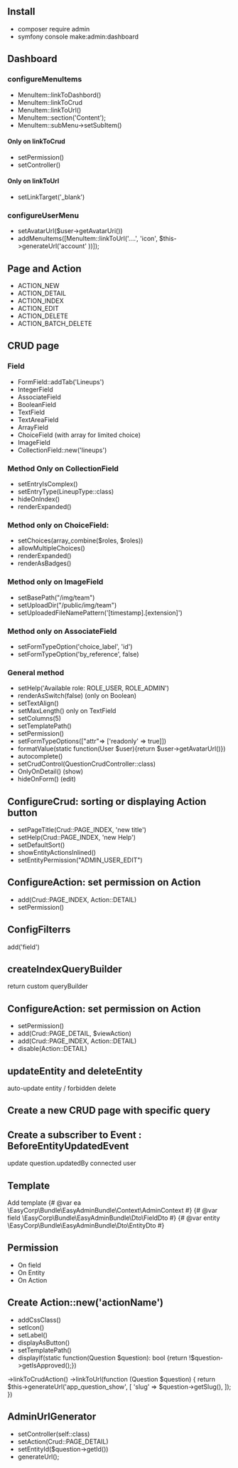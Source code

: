 ## Install
- composer require admin
- symfony console make:admin:dashboard

## Dashboard

### configureMenuItems
- MenuItem::linkToDashbord()
- MenuItem::linkToCrud
- MenuItem::linkToUrl()
- MenuItem::section('Content');
- MenuItem::subMenu->setSubItem()

#### Only on linkToCrud
- setPermission()
- setController()

#### Only on linkToUrl
- setLinkTarget('_blank')

### configureUserMenu
- setAvatarUrl($user->getAvatarUri())
- addMenuItems([MenuItem::linkToUrl('....', 'icon', $this->generateUrl('account' ))]);

## Page and Action
- ACTION_NEW
- ACTION_DETAIL
- ACTION_INDEX
- ACTION_EDIT
- ACTION_DELETE
- ACTION_BATCH_DELETE

## CRUD page

### Field
- FormField::addTab('Lineups')
- IntegerField
- AssociateField
- BooleanField
- TextField
- TextAreaField
- ArrayField
- ChoiceField (with array for limited choice)
- ImageField
- CollectionField::new('lineups')

### Method Only on CollectionField
 - setEntryIsComplex()
 - setEntryType(LineupType::class)
 - hideOnIndex()
 - renderExpanded()

### Method only on ChoiceField:
- setChoices(array_combine($roles, $roles))
- allowMultipleChoices()
- renderExpanded()
- renderAsBadges()

### Method only on ImageField
- setBasePath("/img/team")
- setUploadDir("/public/img/team")
- setUploadedFileNamePattern('[timestamp].[extension]')

### Method only on AssociateField
- setFormTypeOption('choice_label', 'id')
- setFormTypeOption('by_reference', false)

### General method
- setHelp('Available role: ROLE_USER, ROLE_ADMIN')
- renderAsSwitch(false) (only on Boolean)
- setTextAlign()
- setMaxLength() only on TextField
- setColumns(5)
- setTemplatePath()
- setPermission()
- setFormTypeOptions(["attr"=> ['readonly' => true]])
- formatValue(static function(User $user){return $user->getAvatarUrl()})
- autocomplete()
- setCrudControl(QuestionCrudController::class)
- OnlyOnDetail() (show)
- hideOnForm() (edit)

## ConfigureCrud: sorting or displaying Action button
- setPageTitle(Crud::PAGE_INDEX, 'new title')
- setHelp(Crud::PAGE_INDEX, 'new Help')
- setDefaultSort()
- showEntityActionsInlined()
- setEntityPermission("ADMIN_USER_EDIT")

## ConfigureAction: set permission on Action
- add(Crud::PAGE_INDEX, Action::DETAIL)
- setPermission()

## ConfigFilterrs
add('field')

## createIndexQueryBuilder
return custom queryBuilder 

## ConfigureAction: set permission on Action
- setPermission()
- add(Crud::PAGE_DETAIL, $viewAction)
- add(Crud::PAGE_INDEX, Action::DETAIL)
- disable(Action::DETAIL)

## updateEntity and deleteEntity
auto-update entity / forbidden delete

## Create a new CRUD page with specific query

## Create a subscriber to Event : BeforeEntityUpdatedEvent
update question.updatedBy connected user 

## Template
Add template
{# @var ea \EasyCorp\Bundle\EasyAdminBundle\Context\AdminContext #}
{# @var field \EasyCorp\Bundle\EasyAdminBundle\Dto\FieldDto #}
{# @var entity \EasyCorp\Bundle\EasyAdminBundle\Dto\EntityDto #}

## Permission
- On field
- On Entity
- On Action

## Create Action::new('actionName')
- addCssClass()
- setIcon()
- setLabel()
- displayAsButton()
- setTemplatePath()
- displayIf(static function(Question $question): bool {return !$question->getIsApproved();})

->linkToCrudAction()
->linkToUrl(function (Question $question) {
       return $this->generateUrl('app_question_show', [
                    'slug' => $question->getSlug(),
          ]);
      })


## AdminUrlGenerator
- setController(self::class)
- setAction(Crud::PAGE_DETAIL)
- setEntityId($question->getId())
- generateUrl();